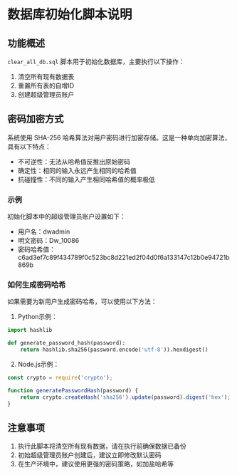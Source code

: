 # 数据库初始化脚本说明

## 功能概述

`clear_all_db.sql` 脚本用于初始化数据库，主要执行以下操作：

1. 清空所有现有数据表
2. 重置所有表的自增ID
3. 创建超级管理员账户

## 密码加密方式

系统使用 SHA-256 哈希算法对用户密码进行加密存储。这是一种单向加密算法，具有以下特点：

- 不可逆性：无法从哈希值反推出原始密码
- 确定性：相同的输入永远产生相同的哈希值
- 抗碰撞性：不同的输入产生相同哈希值的概率极低

### 示例

初始化脚本中的超级管理员账户设置如下：
- 用户名：dwadmin
- 明文密码：Dw_10086
- 密码哈希值：c6ad3ef7c89f434789f0c523bc8d221ed2f04d0f6a133147c12b0e94721b869b

### 如何生成密码哈希

如果需要为新用户生成密码哈希，可以使用以下方法：

1. Python示例：
```python
import hashlib

def generate_password_hash(password):
    return hashlib.sha256(password.encode('utf-8')).hexdigest()
```

2. Node.js示例：
```javascript
const crypto = require('crypto');

function generatePasswordHash(password) {
    return crypto.createHash('sha256').update(password).digest('hex');
}
```

## 注意事项

1. 执行此脚本将清空所有现有数据，请在执行前确保数据已备份
2. 初始超级管理员账户创建后，建议立即修改默认密码
3. 在生产环境中，建议使用更强的密码策略，如加盐哈希等